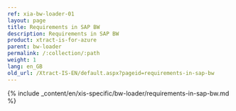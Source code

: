 ```yaml
---
ref: xia-bw-loader-01
layout: page
title: Requirements in SAP BW
description: Requirements in SAP BW
product: xtract-is-for-azure
parent: bw-loader
permalink: /:collection/:path
weight: 1
lang: en_GB
old_url: /Xtract-IS-EN/default.aspx?pageid=requirements-in-sap-bw
---
```

{% include _content/en/xis-specific/bw-loader/requirements-in-sap-bw.md %}
